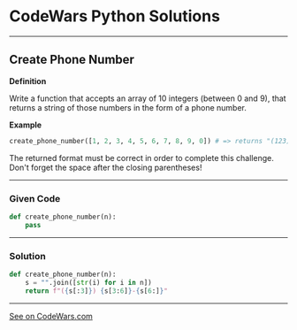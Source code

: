# CodeWars Python Solutions

---

## Create Phone Number


**Definition**

Write a function that accepts an array of 10 integers (between 0 and 9), that returns a string of those numbers in the form of a phone number.

**Example**

```Python
create_phone_number([1, 2, 3, 4, 5, 6, 7, 8, 9, 0]) # => returns "(123) 456-7890"
```

The returned format must be correct in order to complete this challenge.
Don't forget the space after the closing parentheses!

---

### Given Code


```python
def create_phone_number(n):
    pass
```

---

### Solution 


```python
def create_phone_number(n):
    s = "".join([str(i) for i in n])
    return f"({s[:3]}) {s[3:6]}-{s[6:]}"
```

---




[See on CodeWars.com](https://www.codewars.com/kata/525f50e3b73515a6db000b83)
